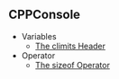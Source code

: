 ## CPPConsole

- Variables
    - [The climits Header](/Doc/climits.md)
- Operator
    - [The sizeof Operator](/Doc/sizeof.md)
